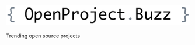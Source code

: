 ### [![OpenProject.Buzz][logo-image]][logo-url]

Trending open source projects

[logo-image]: https://raw.githubusercontent.com/NOD-studios/OpenProject.Buzz/master/public/img/logo.small.png
[logo-url]: http://openproject.buzz
